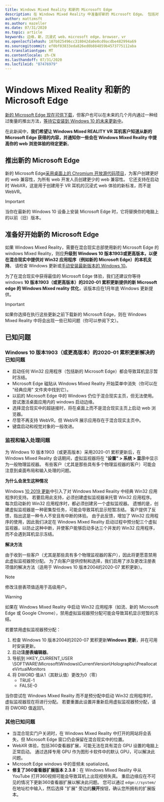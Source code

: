 ```yaml
---
title: Windows Mixed Reality 和新的 Microsoft Edge
description: 在 Windows Mixed Reality 中准备好新的 Microsoft Edge。 包括对预期的更改、要查找的更新和已知问题。
author: mattzmsft
ms.author: mazeller
ms.date: 07/31/2020
ms.topic: article
keywords: 边缘，新，沉浸式 web，microsoft edge，browser，vr
ms.openlocfilehash: 107b825496cc318042da0e0cd9acdbe482994a69
ms.sourcegitcommit: ef0bf03833eda826ed0b884859b4573775112aba
ms.translationtype: MT
ms.contentlocale: zh-CN
ms.lasthandoff: 07/31/2020
ms.locfileid: "87476979"
---
```

# <a name="windows-mixed-reality-and-the-new-microsoft-edge"></a>Windows Mixed Reality 和新的 Microsoft Edge

[新的 Microsoft Edge 现在可供下载](https://blogs.windows.com/windowsexperience/?p=173496)，但客户也可以在未来的几个月内通过一种经过衡量的推出方法，[等待它安装到 Windows 10 的未来更新中](https://blogs.windows.com/msedgedev/2020/01/15/upgrading-new-microsoft-edge-79-chromium/)。 

在此新闻中，**我们希望让 Windows Mixed REALITY VR 耳机客户知道从新的 Microsoft Edge 获得的内容，并通知你一些会在 Windows Mixed Reality 中提高你的 web 浏览体验的待定更新**。

## <a name="introducing-the-new-microsoft-edge"></a>推出新的 Microsoft Edge

新的 Microsoft Edge[采用桌面上的 Chromium 开放源代码项目](https://blogs.windows.com/windowsexperience/2018/12/06/microsoft-edge-making-the-web-better-through-more-open-source-collaboration/)，为客户创建更好的 web 兼容性，为所有 web 开发人员创建更少的 web 兼容性。 它还支持在启动时 WebXR，这是用于创建用于 VR 耳机的沉浸式 web 体验的新标准，而不是 WebVR。

>[!IMPORTANT]
>当你在最新的 Windows 10 设备上安装 Microsoft Edge 时，它将替换你的电脑上的以前（旧）版本。

## <a name="getting-ready-for-the-new-microsoft-edge"></a>准备好开始新的 Microsoft Edge

如果 Windows Mixed Reality，需要在混合现实总部使用新的 Microsoft Edge 的 windows Mixed Reality，则应**升级到 Windows 10 版本1903或更高版本，以便在混合现实中提供对 Win32 应用程序（例如新的 Microsoft Edge）的本机支持**。 请检查 Windows 更新或[手动安装最新版本的 Windows 10](https://www.microsoft.com/en-us/software-download/windows10)。

为了在混合现实中获得最佳的 Microsoft Edge 体验，我们还建议你等待 windows **10 版本1903（或更高版本）的2020-01 累积更新提供的新 Microsoft edge 的 Windows Mixed reality 优化**，该版本应在1月年底 Windows 更新提供。

>[!IMPORTANT]
>如果你选择在执行这些更新之前下载新的 Microsoft Edge，则在 Windows Mixed Reality 中将会出现一些已知问题（你可以参阅下文）。

## <a name="known-issues"></a>已知问题

### <a name="known-issues-resolved-by-the-2020-01-cumulative-update-for-windows-10-version-1903-or-later"></a>Windows 10 版本1903（或更高版本）的2020-01 累积更新解决的已知问题

- 启动任何 Win32 应用程序（包括新的 Microsoft Edge）都会导致耳机显示暂时冻结。
- Microsoft Edge 磁贴从 Windows Mixed Reality 开始菜单中消失（你可以在 "经典应用" 文件夹中找到它）。
- 以前的 Microsoft Edge 中的 Windows 仍位于混合现实主页，但无法使用。 尝试激活桌面应用内的 windows 启动边缘。
- 选择混合现实中的超链接时，将在桌面上而不是混合现实主页上启动 web 浏览器。
- 尽管不再支持 WebVR，但 WebVR 展示应用存在于混合现实主页中。
- 键盘启动和视觉对象的一般改进。

### <a name="monitor-and-input-handling-issues"></a>监视和输入处理问题

为 Windows 10 版本1903（或更高版本）采用2020-01 累积更新后，在 Windows Mixed Reality 会话期间，虚拟监视器将在 "**设置" > 系统 > 显示**中显示为一般物理监视器。 有些客户（尤其是那些具有多个物理监视器的客户）可能会注意到桌面布局和输入处理的问题。

**为什么会发生这种情况**

Windows [10 2019 更新](#release-notes-may-2019.md)中引入了对 Windows Mixed Reality 中经典 Win32 应用程序的支持。 若要启用此支持，必须创建虚拟监视器来托管 Win32 应用程序。 每次启动新的 Win32 应用程序时，都必须创建另一个虚拟监视器。 遗憾的是，创建虚拟监视器是一种密集型任务，可能会导致耳机显示短暂冻结。 客户提供了反馈，指出这是一种令人不安且有中断的体验。 由于此反馈，增加了 Win32 应用程序的使用，因此我们决定在 Windows Mixed Reality 启动过程中预分配三个虚拟监视器，以防止这种中断，并使客户能够启动多达三个并发的 Win32 应用程序，而不会遇到耳机显示冻结。

**解决方法**

由于收到一些客户（尤其是那些具有多个物理监视器的客户），因此将更愿意禁用此虚拟监视器预分配。 为了向客户提供控制和选择，我们启用了涉及更改注册表项值的解决方法（适用于 Windows 10 版本2004的2020-07 累积更新）。

>[!NOTE]
>修改注册表项值适用于高级用户。

>[!WARNING]
>如果在 Windows Mixed Reality 中启动 Win32 应用程序（如流、新的 Microsoft Edge 或 Google Chrome），禁用虚拟监视器预分配可能会导致耳机显示短暂的冻结。

若要禁用虚拟监视器预分配：
1. 检查 Windows 10 版本2004的2020-07 累积更新**Windows 更新**，并在可用时安装更新。
2. 启动**注册表编辑器**。
3. 导航到 HKEY_CURRENT_USER \SOFTWARE\Microsoft\Windows\CurrentVersion\Holographic\PreallocateVirtualMonitors
4. 将 DWORD 值从1（其默认值）更改为0（零）
    * TRUE-1
    * FALSE-0

当你尝试在 Windows Mixed Reality 而不是预分配中启动 Win32 应用程序时，虚拟监视器现在将进行分配。 若要重置此设置并重新启用虚拟监视器预分配，请将 DWORD 值返回1。

### <a name="additional-known-issues"></a>其他已知问题

-   当混合现实门户关闭时，在 Windows Mixed Reality 中打开的网站将会丢失，但 Microsoft Edge 窗口仍会保留在混合现实中的位置。
- WebXR 体验，包括360查看器扩展，可能无法在具有混合 GPU 设置的电脑上正常启动。 通过选择专用 GPU 作为图形卡软件中的默认 GPU，可以解决此问题。
-   Microsoft Edge windows 中的音频未 spatialized。
-   **修复了360查看器扩展版本 2.3.8**：在 Windows Mixed Reality 中从 YouTube 打开360视频可能会导致耳机上出现视频失真。 重启边缘应在不可见的情况下更新360查看器扩展以解决此问题。 您可以通过 `edge://system/` 在地址栏中输入，然后选择 "扩展" 旁边的**展开**按钮，确认您所拥有的扩展版本。





